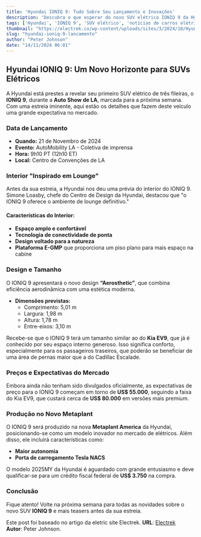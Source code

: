 ```yaml
---
title: 'Hyundai IONIQ 9: Tudo Sobre Seu Lançamento e Inovações'
description: 'Descubra o que esperar do novo SUV elétrico IONIQ 9 da Hyundai, que estreia na Auto Show de LA.'
tags: ['Hyundai', 'IONIQ 9', 'SUV elétrico', 'notícias de carros elétricos']
thumbnail: "https://electrek.co/wp-content/uploads/sites/3/2024/10/Hyundai-IONIQ-9-camo-side.jpeg?quality=82&strip=all&w=1400"
slug: "hyundai-ioniq-9-lancamento"
author: "Peter Johnson"
date: "14/11/2024 06:01"
---
```


## Hyundai IONIQ 9: Um Novo Horizonte para SUVs Elétricos

A Hyundai está prestes a revelar seu primeiro SUV elétrico de três fileiras, o **IONIQ 9**, durante a **Auto Show de LA**, marcada para a próxima semana. Com uma estreia iminente, aqui estão os detalhes que fazem deste veículo uma grande expectativa no mercado.

### Data de Lançamento
- **Quando:** 21 de Novembro de 2024
- **Evento:** AutoMobility LA - Coletiva de imprensa
- **Hora:** 9h10 PT (12h10 ET)
- **Local:** Centro de Convenções de LA

### Interior "Inspirado em Lounge"
Antes da sua estreia, a Hyundai nos deu uma prévia do interior do IONIQ 9. 
Simone Loasby, chefe do Centro de Design da Hyundai, destacou que "o IONIQ 9 oferece o ambiente de lounge definitivo."

#### Características do Interior:
- **Espaço amplo e confortável**
- **Tecnologia de conectividade de ponta**
- **Design voltado para a natureza**
- **Plataforma E-GMP** que proporciona um piso plano para mais espaço na cabine

### Design e Tamanho
O IONIQ 9 apresentará o novo design **“Aerosthetic”**, que combina eficiência aerodinâmica com uma estética moderna. 

- **Dimensões previstas:**
  - Comprimento: 5,01 m 
  - Largura: 1,98 m 
  - Altura: 1,78 m 
  - Entre-eixos: 3,10 m

Recebe-se que o IONIQ 9 terá um tamanho similar ao do **Kia EV9**, que já é conhecido por seu espaço interno generoso. Isso significa conforto, especialmente para os passageiros traseiros, que poderão se beneficiar de uma área de pernas maior que a do Cadillac Escalade.

### Preços e Expectativas do Mercado
Embora ainda não tenham sido divulgados oficialmente, as expectativas de preço para o IONIQ 9 começam em torno de **US$ 55.000**, seguindo a faixa do Kia EV9, que custará cerca de **US$ 80.000** em versões mais premium.

### Produção no Novo Metaplant
O IONIQ 9 será produzido na nova **Metaplant America** da Hyundai, posicionando-se como um modelo inovador no mercado de elétricos. Além disso, ele incluirá características como:
- **Maior autonomia**
- **Porta de carregamento Tesla NACS**

O modelo 2025MY da Hyundai é aguardado com grande entusiasmo e deve qualificar-se para um crédito fiscal federal de **US$ 3.750** na compra.

### Conclusão
Fique atento! Volte na próxima semana para todas as novidades sobre o novo SUV **IONIQ 9** e mais teasers antes da sua estreia.

Este post foi baseado no artigo da eletric site Electrek. 
**URL**: [Electrek](https://electrek.co/2024/11/13/hyundai-confirms-ioniq-9-debut-teasing-lounge-like-interior/)  
**Autor**: Peter Johnson.